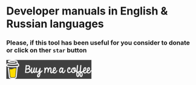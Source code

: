 # Developer manuals in English & Russian languages

### Please, if this tool has been useful for you consider to donate or click on ther `star` button
[![Buy me a coffee](Assets/Buy_me_a_coffee.png?raw=true)](https://www.buymeacoffee.com/DamianVM)
